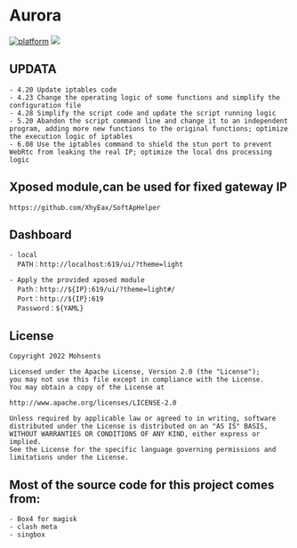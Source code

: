 # Aurora

[![platform](https://img.shields.io/badge/platform-Android-green.svg)](https://www.android.com)
[![](https://img.shields.io/badge/Magisk-v26.1-blue)](https://github.com/topjohnwu/Magisk/releases/tag/v26.1)

## UPDATA
    - 4.20 Update iptables code
    - 4.23 Change the operating logic of some functions and simplify the configuration file
    - 4.28 Simplify the script code and update the script running logic
    - 5.20 Abandon the script command line and change it to an independent program, adding more new functions to the original functions; optimize the execution logic of iptables
    - 6.08 Use the iptables command to shield the stun port to prevent WebRtc from leaking the real IP; optimize the local dns processing logic

## Xposed module,can be used for fixed gateway IP
    https://github.com/XhyEax/SoftApHelper

## Dashboard
    - local
      PATH：http://localhost:619/ui/?theme=light
      
    - Apply the provided xposed module
      Path：http://${IP}:619/ui/?theme=light#/
      Port：http://${IP}:619
      Password：${YAML}

## License
    Copyright 2022 Mohsents
    
    Licensed under the Apache License, Version 2.0 (the "License");
    you may not use this file except in compliance with the License.
    You may obtain a copy of the License at

    http://www.apache.org/licenses/LICENSE-2.0

    Unless required by applicable law or agreed to in writing, software
    distributed under the License is distributed on an "AS IS" BASIS,
    WITHOUT WARRANTIES OR CONDITIONS OF ANY KIND, either express or implied.
    See the License for the specific language governing permissions and
    limitations under the License.

## Most of the source code for this project comes from:
    - Box4 for magisk
    - clash meta
    - singbox
